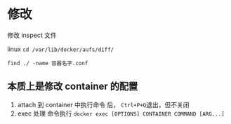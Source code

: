 # 修改

修改 inspect 文件

linux `cd /var/lib/docker/aufs/diff/`

`find ./ -name 容器名字.conf`

## 本质上是修改 container 的配置

1. attach 到 container 中执行命令 后， `Ctrl+P+Q`退出，但不关闭
2. exec 处理 命令执行
   `docker exec [OPTIONS] CONTAINER COMMAND [ARG...]`